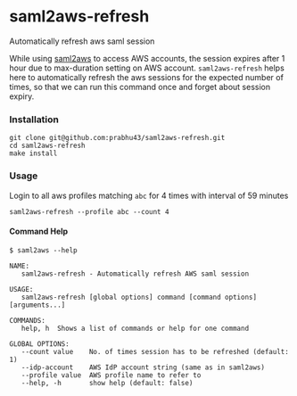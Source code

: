 # saml2aws-refresh

Automatically refresh aws saml session

While using [saml2aws](https://github.com/Versent/saml2aws) to access AWS accounts, the session expires after 1 hour due to max-duration setting on AWS account. `saml2aws-refresh` helps here to automatically refresh the aws sessions for the expected number of times, so that we can run this command once and forget about session expiry.  

### Installation
```
git clone git@github.com:prabhu43/saml2aws-refresh.git
cd saml2aws-refresh
make install
```

### Usage
Login to all aws profiles matching `abc` for 4 times with interval of 59 minutes
```
saml2aws-refresh --profile abc --count 4
```

#### Command Help

```
$ saml2aws --help

NAME:
   saml2aws-refresh - Automatically refresh AWS saml session

USAGE:
   saml2aws-refresh [global options] command [command options] [arguments...]

COMMANDS:
   help, h  Shows a list of commands or help for one command

GLOBAL OPTIONS:
   --count value    No. of times session has to be refreshed (default: 1)
   --idp-account    AWS IdP account string (same as in saml2aws)
   --profile value  AWS profile name to refer to
   --help, -h       show help (default: false)
```
